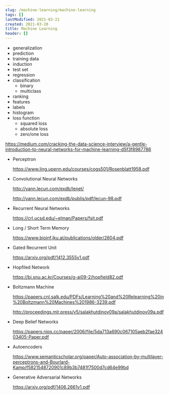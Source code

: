 ```yaml
---
slug: /machine-learning/machine-learning
tags: []
lastModified: 2021-03-21
created: 2021-03-20
title: Machine Learning
header: []
---
```


- generalization
- prediction
- training data
- induction
- test set
- regression
- classification
  - binary
  - multiclass
- ranking
- features
- labels
- histogram
- loss function
  - squared loss
  - absolute loss
  - zero/one loss

https://medium.com/cracking-the-data-science-interview/a-gentle-introduction-to-neural-networks-for-machine-learning-d5f3f8987786

- Perceptron

  https://www.ling.upenn.edu/courses/cogs501/Rosenblatt1958.pdf

- Convolutional Neural Networks

  http://yann.lecun.com/exdb/lenet/

  http://yann.lecun.com/exdb/publis/pdf/lecun-98.pdf

- Recurrent Neural Networks

  https://crl.ucsd.edu/~elman/Papers/fsit.pdf

- Long / Short Term Memory

  https://www.bioinf.jku.at/publications/older/2604.pdf

- Gated Recurrent Unit

  https://arxiv.org/pdf/1412.3555v1.pdf

- Hopfiled Network

  https://bi.snu.ac.kr/Courses/g-ai09-2/hopfield82.pdf

- Boltzmann Machine

  https://papers.cnl.salk.edu/PDFs/Learning%20and%20Relearning%20in%20Boltzmann%20Machines%201986-3239.pdf

  http://proceedings.mlr.press/v5/salakhutdinov09a/salakhutdinov09a.pdf

- Deep Belief Networks

  https://papers.nips.cc/paper/2006/file/5da713a690c067105aeb2fae32403405-Paper.pdf

- Autoencoders

  https://www.semanticscholar.org/paper/Auto-association-by-multilayer-perceptrons-and-Bourlard-Kamp/f5821548720901c89b3b7481f7500d7cd64e99bd

- Generative Adversarial Networks

  https://arxiv.org/pdf/1406.2661v1.pdf

